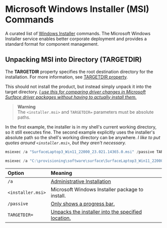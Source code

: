 # Microsoft Windows Installer (MSI) Commands

A curated list of [Windows Installer](https://docs.microsoft.com/windows/win32/msi/windows-installer-portal) commands.
The Microsoft Windows Installer service enables better corporate deployment and provides a standard format for component management.

## Unpacking MSI into Directory (TARGETDIR)

The **TARGETDIR** property specifies the root destination directory for the installation.
For more information, see [TARGETDIR property](https://docs.microsoft.com/windows/win32/msi/targetdir).

This should not install the product, but instead simply unpack it into the target directory.
*[I use this for comparing driver changes in Microsoft Surface driver packages without having to actually install them.](surface-laptop-3)*

> **Warning**\
> The `<installer.msi>` and `TARGETDIR=` parameters must be absolute paths.

In the first example, the installer is in my shell's current working directory, so it still executes fine.
The second example explicitly uses the installer's absolute path so the shell's working directory can be anywhere.
*I like to put quotes around `<installer.msi>`, but they aren't necessary.*

```PowerShell
msiexec /a "SurfaceLaptop3_Win11_22000_23.021.14365.0.msi" /passive TARGETDIR=C:\provisioning\software\surface\unpack
```

```PowerShell
msiexec /a "C:\provisioning\software\surface\SurfaceLaptop3_Win11_22000_23.021.14365.0.msi" /passive TARGETDIR=C:\provisioning\software\surface\unpack
```

| Option            | Meaning                                                                                                                    |
|:------------------|:---------------------------------------------------------------------------------------------------------------------------|
| `/a`              | [Administrative Installation](https://docs.microsoft.com/windows/win32/msi/administrative-installation)                    |
| `<installer.msi>` | Microsoft Windows Installer package to install.                                                                            |
| `/passive`        | [Only shows a progress bar.](https://docs.microsoft.com/windows/win32/msi/standard-installer-command-line-options#passive) |
| `TARGETDIR=`      | [Unpacks the installer into the specified location.](https://docs.microsoft.com/windows/win32/msi/targetdir)               |